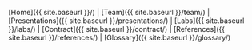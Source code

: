 <link rel="stylesheet" href="{{ '/assets/css/custom.css' | relative_url }}">


[Home]({{ site.baseurl }}/) | [Team]({{ site.baseurl }}/team/) | [Presentations]({{ site.baseurl }}/presentations/) | [Labs]({{ site.baseurl }}/labs/) | [Contract]({{ site.baseurl }}/contract/) | [References]({{ site.baseurl }}/references/) | [Glossary]({{ site.baseurl }}/glossary/)
